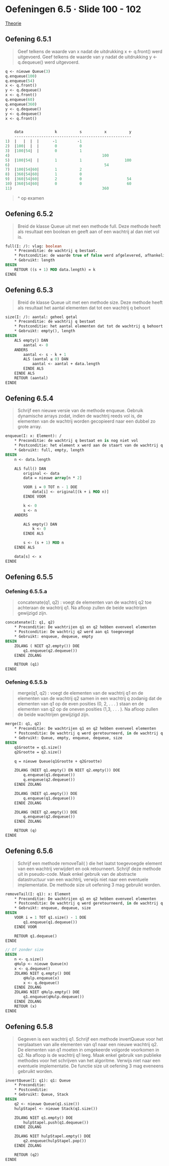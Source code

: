 # Oefeningen 6.5 &middot; Slide 100 - 102

[Theorie](/1ste-jaar/semester-II/Probleem-Oplossend-Denken-I.md#6-wachtrijen-queues)

## Oefening 6.5.1

> Geef telkens de waarde van x nadat de uitdrukking x <- q.front() werd uitgevoerd. Geef telkens de waarde van y nadat de uitdrukking y <- q.dequeue() werd uitgevoerd.

```pascal
q <- nieuwe Queue(3)
q.enqueue(100)
q.enqueue(54)
x <- q.front()
y <- q.dequeue()
x <- q.front()
q.enqueue(60)
q.enqueue(360)
y <- q.dequeue()
y <- q.dequeue()
x <- q.front()
```

```pascal

    data              k          s          x          y
    ----------------------------------------------------
1)  |   |  |  |      -1         -1
2)  |100|  |  |       0          0
3)  |100|54|  |       0          1
4)                                         100
5)  |100|54|  |       1          1                   100
6)                                          54
7)  |100|54|60|       1          2
8)  |360|54|60|       1          0
9)  |360|54|60|       2          0                    54
10) |360|54|60|       0          0                    60
11)                                        360
```

> ^ op examen

## Oefening 6.5.2

> Breid de klasse Queue uit met een methode full. Deze methode heeft als resultaat een boolean en geeft aan of een wachtrij al dan niet vol is.

```pascal
full(I: /): vlag: boolean
    * Preconditie: de wachtrij q bestaat.
    * Postconditie: de waarde true of false werd afgelevered, afhankelijk van het feit of de wachtrij q vol is of niet.
    * Gebruikt: length
BEGIN
    RETOUR ((s + 1) MOD data.length) = k
EINDE
```
## Oefening 6.5.3

> Breid de klasse Queue uit met een methode size. Deze methode heeft als resultaat het aantal elementen dat tot een wachtrij q behoort

```pascal
size(I: /): aantal: geheel getal
    * Preconditie: de wachtrij q bestaat
    * Postconditie: het aantal elementen dat tot de wachtrij q behoort werd geretourneerd
    * Gebruikt: empty(), length
BEGIN
    ALS empty() DAN
        aantal <- 0
    ANDERS
        aantal <- s - k + 1
        ALS (aantal ≤ 0) DAN
            aantal <- aantal + data.length
        EINDE ALS
    EINDE ALS
    RETOUR (aantal)
EINDE
```

## Oefening 6.5.4

> Schrijf een nieuwe versie van de methode enqueue. Gebruik dynamische arrays zodat, indien de wachtrij reeds vol is, de elementen van de wachtrij worden gecopieerd naar een dubbel zo grote array.

```pascal
enqueue(I: x: Element): /
    * Preconditie: de wachtrij q bestaat en is nog niet vol
    * Postconditie: het element x werd aan de staart van de wachtrij q toegevoegd
    * Gebruikt: full, empty, length
BEGIN
    n <- data.length

    ALS full() DAN
        original <- data
        data = nieuwe array[n * 2]

        VOOR i = 0 TOT n - 1 DOE
            data[i] <- original[(k + i MOD n)]
        EINDE VOOR

        k <- 0
        s <- n
    ANDERS

        ALS empty() DAN
            k <- 0
        EINDE ALS

        s <- (s + 1) MOD n
    EINDE ALS

    data[s] <- x
EINDE
```

## Oefening 6.5.5

### Oefening 6.5.5.a

> concatenate(q1, q2) : voegt de elementen van de wachtrij q2 toe achteraan de wachtrij q1. Na afloop zullen de beide wachtrijen gewijzigd zijn.

```pascal
concatenate(I: q1, q2)
    * Preconditie: De wachtrijen q1 en q2 hebben evenveel elementen
    * Postconditie: De wachtrij q2 werd aan q1 toegevoegd
    * Gebruikt: enqueue, dequeue, empty
BEGIN
    ZOLANG ( NIET q2.empty()) DOE
        q1.enqueue(q2.dequeue())
    EINDE ZOLANG

    RETOUR (q1)
EINDE
```

### Oefening 6.5.5.b

> merge(q1, q2) : voegt de elementen van de wachtrij q1 en de elementen van de wachtrij q2 samen in een wachtrij q zodanig dat de elementen van q1 op de even posities (0, 2, . . . ) staan en de elementen van q2 op de oneven posities (1,3, . . . ). Na afloop zullen de beide wachtrijen gewijzigd zijn.

```pascal
merge(I: q1, q2)
    * Preconditie: De wachtrijen q1 en q2 hebben evenveel elementen
    * Postconditie: De wachtrij q werd geretourneerd, in de wachtrij q staan de elementen van q1 op de even posities (0, 2, ...) en de elementen van q2 op de oneven positites (1, 3, ...)
    * Gebruikt: Queue, empty, enqueue, dequeue, size
BEGIN
    q1Grootte = q1.size()
    q2Grootte = q2.size()

    q = nieuwe Queue(q1Grootte + q2Grootte)

    ZOLANG (NIET q1.empty() EN NIET q2.empty()) DOE
        q.enqueue(q1.dequeue())
        q.enqueue(q2.dequeue())
    EINDE ZOLANG

    ZOLANG (NIET q1.empty()) DOE
        q.enqueue(q1.dequeue())
    EINDE ZOLANG

    ZOLANG (NIET q2.empty()) DOE
        q.enqueue(q2.dequeue())
    EINDE ZOLANG

    RETOUR (q)
EINDE
```

## Oefening 6.5.6

> Schrijf een methode removeTail( ) die het laatst toegevoegde element van een wachtrij verwijdert en ook retourneert. Schrijf deze methode uit in pseudo-code.
Maak enkel gebruik van de abstracte datastructuur van een wachtrij, verwijs niet
naar een eventuele implementatie. De methode size uit oefening 3 mag gebruikt
worden.

```pascal
removeTail(I: q1): x: Element
    * Preconditie: De wachtrijen q1 en q2 hebben evenveel elementen
    * Postconditie: De wachtrij q werd geretourneerd, in de wachtrij q staan de elementen van q1 op de even posities (0, 2, ...) en de elementen van q2 op de oneven positites (1, 3, ...)
    * Gebruikt: enqueue, dequeue, size
BEGIN
    VOOR i = 1 TOT q1.size() - 1 DOE
        q1.enqueue(q1.dequeue())
    EINDE VOOR

    RETOUR q1.dequeue()
EINDE

// Of zonder size
BEGIN
    n <- q.size()
    qHulp <- nieuwe Queue(n)
    x <- q.dequeue()
    ZOLANG NIET q.empty() DOE
        qHulp.enqueue(x)
        x <- q.dequeue()
    EINDE ZOLANG
    ZOLANG NIET qHulp.empty() DOE
        q1.enqueue(qHulp.dequeue())
    EINDE ZOLANG
    RETOUR (x)
EINDE
```

## Oefening 6.5.8

> Gegeven is een wachtrij q1. Schrijf een methode invertQueue voor het verplaatsen van alle elementen van q1 naar een nieuwe wachtrij q2. De elementen van q1 moeten in omgekeerde volgorde voorkomen in q2. Na afloop is de wachtrij q1 leeg. Maak enkel gebruik van publieke methodes voor het schrijven van het algoritme. Verwijs niet naar een eventuele implementatie. De functie size uit oefening 3 mag eveneens gebruikt worden.

```pascal
invertQueue(I: q1): q1: Queue
    * Preconditie:
    * Postconditie:
    * Gebruikt: Queue, Stack
BEGIN
    q2 <- nieuwe Queue(q1.size())
    hulpStapel <- nieuwe Stack(q1.size())

    ZOLANG NIET q1.empty() DOE
        hulpStapel.push(q1.dequeue())
    EINDE ZOLANG

    ZOLANG NIET hulpStapel.empty() DOE
        q2.enqueue(hulpStapel.pop())
    EINDE ZOLANG

    RETOUR (q2)
EINDE
```

